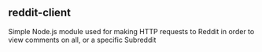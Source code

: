 reddit-client
-------------
Simple Node.js module used for making HTTP requests to Reddit in order to view comments on all, or a specific Subreddit